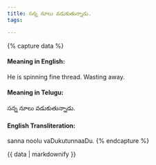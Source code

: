 ```yaml
---
title: సన్న నూలు వడుకుతున్నాడు.
tags:

---
```


{% capture data %}
#### Meaning in English:
He is spinning fine thread.
Wasting away.

#### Meaning in Telugu:
సన్న నూలు వడుకుతున్నాడు.

#### English Transliteration:
sanna noolu vaDukutunnaaDu.
{% endcapture %}

<div class="notice">{{ data | markdownify }}</div>

